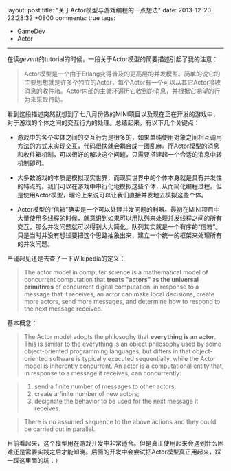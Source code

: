 layout: post
title: "关于Actor模型与游戏编程的一点想法"
date: 2013-12-20 22:28:32 +0800
comments: true
tags: 
- GameDev
- Actor
---

在读*gevent*的tutorial的时候，一段关于Actor模型的简要描述引起了我的注意：

>Actor模型是一个由于Erlang变得普及的更高层的并发模型。简单的说它的主要思想就是许多个独立的Actor，每个Actor有一个可以从其它Actor接收消息的收件箱。Actor内部的主循环遍历它收到的消息，并根据它期望的行为来采取行动。

看到这段描述突然就想到了七八月份做的MINI项目以及现在正在开发的游戏中，对于游戏的个体之间的交互行为的处理。总结起来，有以下几个关键点：

* 游戏中的各个实体之间的交互行为是很多的，如果单纯使用对象之间相互调用方法的方式来实现交互，代码很快就会耦合成一团乱麻。而Actor模型的消息和收件箱机制，可以很好的解决这个问题，只需要搭建起一个合适的消息中转机制即可。

* 大多数游戏的本质是模拟现实世界，而现实世界中的个体本身就是具有并发性的特点的。我们可以在游戏中串行化地模拟这些个体，从而简化编程过程。但是使用Actor模型，理论上来说可以让我们直接并发地去模拟这些个体。

* Actor模型的“信箱”确实是一个可以处理并发问题的利器。最初在MINI项目中大量使用多线程的时候，就意识到如果可以用队列来处理并发线程之间的所有交互，那么并发问题就可以得到大大简化。队列其实就是一个有序的“信箱”。只是当时并没有想过要把这个思路抽象出来，建立一个统一的框架来处理所有的并发问题。

严谨起见还是去查了一下Wikipedia的定义：

>The actor model in computer science is a mathematical model of concurrent computation that **treats "actors" as the universal primitives** of concurrent digital computation: in response to a message that it receives, an actor can make local decisions, create more actors, send more messages, and determine how to respond to the next message received.

基本概念：

>The Actor model adopts the philosophy that **everything is an actor**. This is similar to the everything is an object philosophy used by some object-oriented programming languages, but differs in that object-oriented software is typically executed sequentially, while the Actor model is inherently concurrent.
An actor is a computational entity that, in response to a message it receives, can concurrently:

>1. send a finite number of messages to other actors;
>2. create a finite number of new actors;
>3. designate the behavior to be used for the next message it receives.

>There is no assumed sequence to the above actions and they could be carried out in parallel.

目前看起来，这个模型用在游戏开发中非常适合。但是真正使用起来会遇到什么困难还是需要实践之后才能知晓。后面的开发中会尝试把Actor模型真正用起来，踩一踩这里面的坑：）